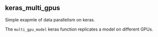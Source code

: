 ## keras_multi_gpus

Simple exapmle of data parallelism on keras.

The `multi_gpu_model` keras function replicates a model on different GPUs.
